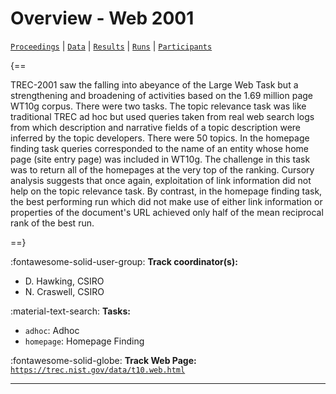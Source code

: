 # Overview - Web 2001

[`Proceedings`](./proceedings.md) | [`Data`](./data.md) | [`Results`](./results.md) | [`Runs`](./runs.md) | [`Participants`](./participants.md)

{==

TREC-2001 saw the falling into abeyance of the Large Web Task but a strengthening and broadening of activities based on the 1.69 million page WT10g corpus. There were two tasks. The topic relevance task was like traditional TREC ad hoc but used queries taken from real web search logs from which description and narrative fields of a topic description were inferred by the topic developers. There were 50 topics. In the homepage finding task queries corresponded to the name of an entity whose home page (site entry page) was included in WT10g. The challenge in this task was to return all of the homepages at the very top of the ranking. Cursory analysis suggests that once again, exploitation of link information did not help on the topic relevance task. By contrast, in the homepage finding task, the best performing run which did not make use of either link information or properties of the document's URL achieved only half of the mean reciprocal rank of the best run.

==}

:fontawesome-solid-user-group: **Track coordinator(s):**

- D. Hawking, CSIRO 
- N. Craswell, CSIRO 

:material-text-search: **Tasks:**

- `adhoc`: Adhoc 
- `homepage`: Homepage Finding 

:fontawesome-solid-globe: **Track Web Page:** [`https://trec.nist.gov/data/t10.web.html`](https://trec.nist.gov/data/t10.web.html) 

---

